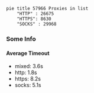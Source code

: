 
```mermaid
pie title 57966 Proxies in list
    "HTTP" : 26675
    "HTTPS": 8630
    "SOCKS" : 29968
```

### Some Info
#### Average Timeout

- mixed: 3.6s
- http: 1.8s
- https: 8.2s
- socks: 5.1s